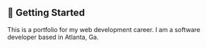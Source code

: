 ## 🚀 Getting Started
This is a portfolio for my web development career. I am a software developer based in Atlanta, Ga.
